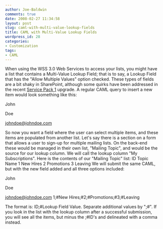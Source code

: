 ```yaml
---
author: Joe-Baldwin
comments: true
date: 2008-02-27 11:34:58
layout: post
slug: caml-with-multi-value-lookup-fields
title: CAML with Multi-Value Lookup Fields
wordpress_id: 28
categories:
- Customization
tags:
- CAML
---
```


When using the WSS 3.0 Web Services to access your lists, you might have a list that contains a Multi-Value Lookup Field; that is to say, a Lookup Field that has the "Allow Multiple Values" option checked. These types of fields are a bit shaky in SharePoint, although some quirks have been addressed in the recent [Service Pack 1](http://www.microsoft.com/downloads/details.aspx?FamilyId=4191A531-A2E9-45E4-B71E-5B0B17108BD2&displaylang=en) upgrade. A regular CAML query to insert a new item would look something like this:

<Method ID="1" Cmd="New"> 

<Field Name="FirstName">John</Field>

<Field Name="LastName">Doe</Field> 

<Field Name="Email">johndoe@johndoe.com</Field>

</Method> 

So now you want a field where the user can select multiple items, and these items are populated from another list. Let's say there is a section on a form that allows a user to sign-up for multiple mailing lists. On the back-end these would be managed in their own list, "Mailing Topic", and would be the source for our lookup column. We will call the lookup column "My Subscriptions". Here is the contents of our "Mailing Topic" list: ID Topic Name 1 New Hires 2 Promotions 3 Leaving We will submit the same CAML, but with the new field added and all three options included: 

<Method ID="1" Cmd="New">

<Field Name="FirstName">John</Field> 

<Field Name="LastName">Doe</Field>

<Field Name="Email">johndoe@johndoe.com</Field> <Field Name="MySubscriptions"> 1;#New Hires;#2;#Promotions;#3;#Leaving </Field>

</Method> 

The format is: ID;#Lookup Field Value. Separate additional values by ";#". If you look in the list with the lookup column after a successful submission, you will see all the items, but minus the ;#ID's and delineated with a comma instead.
